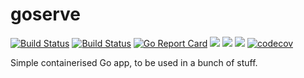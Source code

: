 # goserve

[![Build Status](https://cloud.drone.io/api/badges/mleyb/goserve/status.svg)](https://cloud.drone.io/mleyb/goserve) [![Build Status](https://travis-ci.org/mleyb/goserve.svg?branch=master)](https://travis-ci.org/mleyb/goserve)
 [![Go Report Card](https://goreportcard.com/badge/github.com/mleyb/goserve)](https://goreportcard.com/report/github.com/mleyb/goserve) [![](https://images.microbadger.com/badges/image/mleybourne/goserve.svg)](https://microbadger.com/images/mleybourne/goserve "Get your own image badge on microbadger.com") [![](https://images.microbadger.com/badges/version/mleybourne/goserve.svg)](https://microbadger.com/images/mleybourne/goserve "Get your own version badge on microbadger.com") [![](https://images.microbadger.com/badges/commit/mleybourne/goserve.svg)](https://microbadger.com/images/mleybourne/goserve "Get your own commit badge on microbadger.com") [![codecov](https://codecov.io/gh/mleyb/goserve/branch/master/graph/badge.svg)](https://codecov.io/gh/mleyb/goserve)

Simple containerised Go app, to be used in a bunch of stuff.
